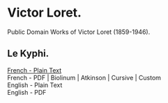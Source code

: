 # Victor Loret.

Public Domain Works of Victor Loret (1859-1946).

## Le Kyphi.

[French - Plain Text](le-kyphi/full-text-french.md)  
French - PDF | Biolinum | Atkinson | Cursive | Custom  
English - Plain Text  
English - PDF  
